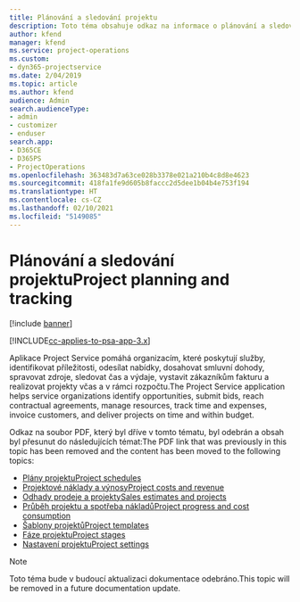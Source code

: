 ```yaml
---
title: Plánování a sledování projektu
description: Toto téma obsahuje odkaz na informace o plánování a sledování v Project Service Automation.
author: kfend
manager: kfend
ms.service: project-operations
ms.custom:
- dyn365-projectservice
ms.date: 2/04/2019
ms.topic: article
ms.author: kfend
audience: Admin
search.audienceType:
- admin
- customizer
- enduser
search.app:
- D365CE
- D365PS
- ProjectOperations
ms.openlocfilehash: 363483d7a63ce028b3378e021a210b4c8d8e4623
ms.sourcegitcommit: 418fa1fe9d605b8faccc2d5dee1b04b4e753f194
ms.translationtype: HT
ms.contentlocale: cs-CZ
ms.lasthandoff: 02/10/2021
ms.locfileid: "5149085"
---
```

# <a name="project-planning-and-tracking"></a><span data-ttu-id="6b94d-103">Plánování a sledování projektu</span><span class="sxs-lookup"><span data-stu-id="6b94d-103">Project planning and tracking</span></span>

[!include [banner](../../includes/psa-now-project-operations.md)]

[!INCLUDE[cc-applies-to-psa-app-3.x](../../includes/cc-applies-to-psa-app-3x.md)]

<span data-ttu-id="6b94d-104">Aplikace Project Service pomáhá organizacím, které poskytují služby, identifikovat příležitosti, odesílat nabídky, dosahovat smluvní dohody, spravovat zdroje, sledovat čas a výdaje, vystavit zákazníkům fakturu a realizovat projekty včas a v rámci rozpočtu.</span><span class="sxs-lookup"><span data-stu-id="6b94d-104">The Project Service application helps service organizations identify opportunities, submit bids, reach contractual agreements, manage resources, track time and expenses, invoice customers, and deliver projects on time and within budget.</span></span> 

<span data-ttu-id="6b94d-105">Odkaz na soubor PDF, který byl dříve v tomto tématu, byl odebrán a obsah byl přesunut do následujících témat:</span><span class="sxs-lookup"><span data-stu-id="6b94d-105">The PDF link that was previously in this topic has been removed and the content has been moved to the following topics:</span></span>

- [<span data-ttu-id="6b94d-106">Plány projektu</span><span class="sxs-lookup"><span data-stu-id="6b94d-106">Project schedules</span></span>](../project-creating.md)
- [<span data-ttu-id="6b94d-107">Projektové náklady a výnosy</span><span class="sxs-lookup"><span data-stu-id="6b94d-107">Project costs and revenue</span></span>](../project-estimating.md)
- [<span data-ttu-id="6b94d-108">Odhady prodeje a projekty</span><span class="sxs-lookup"><span data-stu-id="6b94d-108">Sales estimates and projects</span></span>](../project-leveraging.md)
- [<span data-ttu-id="6b94d-109">Průběh projektu a spotřeba nákladů</span><span class="sxs-lookup"><span data-stu-id="6b94d-109">Project progress and cost consumption</span></span>](../project-tracking.md)
- [<span data-ttu-id="6b94d-110">Šablony projektů</span><span class="sxs-lookup"><span data-stu-id="6b94d-110">Project templates</span></span>](../project-templates.md)
- [<span data-ttu-id="6b94d-111">Fáze projektu</span><span class="sxs-lookup"><span data-stu-id="6b94d-111">Project stages</span></span>](../project-stages.md)
- [<span data-ttu-id="6b94d-112">Nastavení projektu</span><span class="sxs-lookup"><span data-stu-id="6b94d-112">Project settings</span></span>](../project-settings.md)

> [!NOTE]
> <span data-ttu-id="6b94d-113">Toto téma bude v budoucí aktualizaci dokumentace odebráno.</span><span class="sxs-lookup"><span data-stu-id="6b94d-113">This topic will be removed in a future documentation update.</span></span> 
